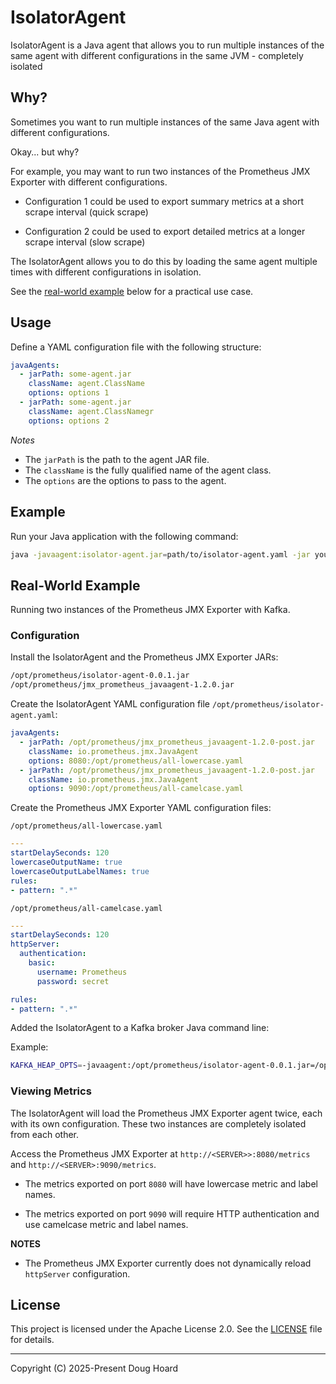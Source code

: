# IsolatorAgent

IsolatorAgent is a Java agent that allows you to run multiple instances of the same agent with different configurations in the same JVM - completely isolated

## Why?

Sometimes you want to run multiple instances of the same Java agent with different configurations.

Okay... but why?

For example, you may want to run two instances of the Prometheus JMX Exporter with different configurations.

- Configuration 1 could be used to export summary metrics at a short scrape interval (quick scrape)


- Configuration 2 could be used to export detailed metrics at a longer scrape interval (slow scrape)

The IsolatorAgent allows you to do this by loading the same agent multiple times with different configurations in isolation.

See the [real-world example](#real-world-example) below for a practical use case.

## Usage

Define a YAML configuration file with the following structure:

```yaml
javaAgents:
  - jarPath: some-agent.jar
    className: agent.ClassName
    options: options 1
  - jarPath: some-agent.jar
    className: agent.ClassNamegr
    options: options 2
```

*Notes*

- The `jarPath` is the path to the agent JAR file.
- The `className` is the fully qualified name of the agent class.
- The `options` are the options to pass to the agent.

## Example

Run your Java application with the following command:

```bash
java -javaagent:isolator-agent.jar=path/to/isolator-agent.yaml -jar your-application.jar
```

## Real-World Example

Running two instances of the Prometheus JMX Exporter with Kafka.

### Configuration

Install the IsolatorAgent and the Prometheus JMX Exporter JARs:

```bash
/opt/prometheus/isolator-agent-0.0.1.jar
/opt/prometheus/jmx_prometheus_javaagent-1.2.0.jar
```

Create the IsolatorAgent YAML configuration file `/opt/prometheus/isolator-agent.yaml`:

```yaml
javaAgents:
  - jarPath: /opt/prometheus/jmx_prometheus_javaagent-1.2.0-post.jar
    className: io.prometheus.jmx.JavaAgent
    options: 8080:/opt/prometheus/all-lowercase.yaml
  - jarPath: /opt/prometheus/jmx_prometheus_javaagent-1.2.0-post.jar
    className: io.prometheus.jmx.JavaAgent
    options: 9090:/opt/prometheus/all-camelcase.yaml
```

Create the Prometheus JMX Exporter YAML configuration files:

`/opt/prometheus/all-lowercase.yaml`

```yaml
---
startDelaySeconds: 120
lowercaseOutputName: true
lowercaseOutputLabelNames: true
rules:
- pattern: ".*"
```

`/opt/prometheus/all-camelcase.yaml`

```yaml
---
startDelaySeconds: 120
httpServer:
  authentication:
    basic:
      username: Prometheus
      password: secret

rules:
- pattern: ".*"
```

Added the IsolatorAgent to a Kafka broker Java command line:

Example:

```bash
KAFKA_HEAP_OPTS=-javaagent:/opt/prometheus/isolator-agent-0.0.1.jar=/opt/prometheus/isolator-agent.yaml -Xms1g -Xmx6g -XX:MetaspaceSize=96m -XX:+UseG1GC -XX:MaxGCPauseMillis=20 -XX:InitiatingHeapOccupancyPercent=35 -XX:G1HeapRegionSize=16M -XX:MinMetaspaceFreeRatio=50 -XX:MaxMetaspaceFreeRatio=80
```

### Viewing Metrics

The IsolatorAgent will load the Prometheus JMX Exporter agent twice, each with its own configuration. These two instances are completely isolated from each other.

Access the Prometheus JMX Exporter at `http://<SERVER>>:8080/metrics` and `http://<SERVER>:9090/metrics`.

- The metrics exported on port `8080` will have lowercase metric and label names.


- The metrics exported on port `9090` will require HTTP authentication and use camelcase metric and label names.

**NOTES**

- The Prometheus JMX Exporter currently does not dynamically reload `httpServer` configuration.

## License

This project is licensed under the Apache License 2.0. See the [LICENSE](LICENSE) file for details.

---

Copyright (C) 2025-Present Doug Hoard